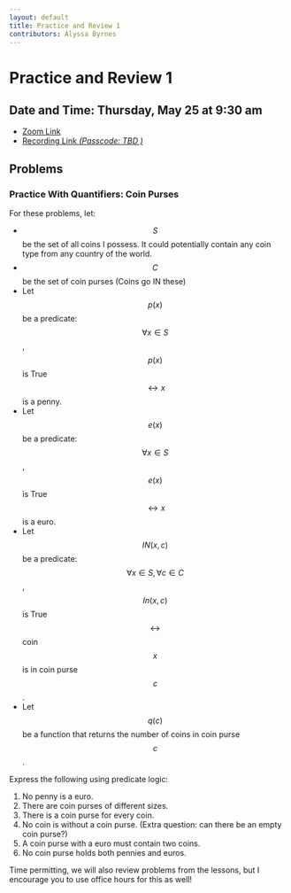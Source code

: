 ```yaml
---
layout: default
title: Practice and Review 1
contributors: Alyssa Byrnes
---
```


# Practice and Review 1
## Date and Time: Thursday, May 25 at 9:30 am
* [Zoom Link](https://unc.zoom.us/j/97009190129)
* [Recording Link *(Passcode: TBD )*]()

## Problems

### Practice With Quantifiers: Coin Purses

For these problems, let:

* $$S$$ be the set of all coins I possess. It could potentially contain any coin type from any country of the world.
* $$C$$ be the set of coin purses (Coins go IN these)
* Let $$p(x)$$ be a predicate:  $$\forall x \in S$$, $$p(x)$$ is True $$\leftrightarrow x$$ is a penny. 
* Let $$e(x)$$ be a predicate:  $$\forall x \in S$$, $$e(x)$$ is True $$\leftrightarrow x$$ is a euro. 
* Let $$IN(x,c)$$ be a predicate:  $$\forall x \in S, \forall c \in C$$, $$In(x,c)$$ is True $$\leftrightarrow$$ coin $$x$$ is in coin purse $$c$$. 
* Let $$q(c)$$ be a function that returns the number of coins in coin purse $$c$$.

Express the following using predicate logic:

1. No penny is a euro.
2. There are coin purses of different sizes.
3. There is a coin purse for every coin.
4. No coin is without a coin purse. (Extra question: can there be an empty coin purse?)
5. A coin purse with a euro must contain two coins.
6. No coin purse holds both pennies and euros.

Time permitting, we will also review problems from the lessons, but I encourage you to use office hours for this as well!

